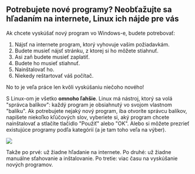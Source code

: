 ﻿<?php require("../../entete.php"); ?> <?php require("../../base.php"); ?> <?php require("../../fonctions.php"); ?>

<div id="corps">

<h2>Potrebujete nové programy? Neobťažujte sa hľadaním na internete, Linux ich nájde pre vás</h2>

<p>Ak chcete vyskúšať nový program vo Windows-e, budete potrebovať:</p>

<ol>
<li>Nájsť na internete program, ktorý vyhovuje vašim požiadavkám.</li>
<li>Budete musieť nájsť stránku, z ktorej si ho môžete stiahnuť.</li>
<li>Asi zaň budete musieť zaplatiť.</li>
<li>Budete ho musieť stiahnuť.</li>
<li>Nainštalovať ho.</li>
<li>Niekedy reštartovať váš počítač.</li>
</ol>

<p>No to je veľa práce len kvôli vyskúšaniu niečoho nového!</p>

<p>S Linux-om je všetko <b>omnoho ľahšie</b>. Linux má nástroj, ktorý sa volá "správca balíkov": každý program je obsiahnutý vo svojom vlastnom "balíku". Ak potrebujete nejaký nový program, iba otvoríte správcu balíkov, napíšete niekoľko kľúčových slov, vyberiete si, aký program chcete nainštalovať a stlačíte tlačidlo "Použiť" alebo "OK". Alebo si môžete prezrieť existujúce programy podľa kategórií (a je tam toho veľa na výber).</p>

<img src="Images/synaptic.png" />

<p>Takže po prvé: už žiadne hľadanie na internete. Po druhé: už žiadne manuálne sťahovanie a inštalovanie. Po tretie: viac času na vyskúšanie nových programov.</p>

</div>
</body>
</html>
